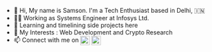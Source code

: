 - 👋 Hi, My name is Samson. I'm a Tech Enthusiast based in Delhi, 🇮🇳
- 👨‍💻 Working as Systems Engineer at Infosys Ltd.
- 👀 Learning and timelining side projects here
- 🌱 My Interests : Web Development and Crypto Research
- 📫 Connect with me on [<img align="center" alt="SamsonShukla | Twitter" height="22px" src="https://cdn2.iconfinder.com/data/icons/social-media-2285/512/1_Twitter_colored_svg-1024.png" />][twitter] [<img align="center" alt="SamsonShukla | LinkedIn" height="22px" src="https://cdn2.iconfinder.com/data/icons/social-media-2285/512/1_Linkedin_unofficial_colored_svg-1024.png" />][linkedin]


<!-- Social Links -->
[LinkedIn]: https://www.linkedin.com/in/samsonshukla/
[Twitter]: https://twitter.com/samsonshukla
[Email]: mailto:samsonshukla@gmail.com
